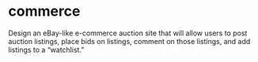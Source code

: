 # commerce
Design an eBay-like e-commerce auction site that will allow users to post auction listings, place bids on listings, comment on those listings, and add listings to a “watchlist.”
